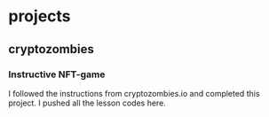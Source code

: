 # projects
## cryptozombies
### Instructive NFT-game
I followed the instructions from cryptozombies.io and completed this project. I pushed all the lesson codes here.


